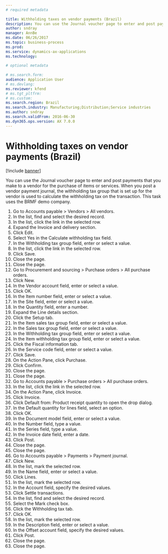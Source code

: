 ```yaml
--- 
# required metadata 
 
title: Withholding taxes on vendor payments (Brazil)
description: You can use the Journal voucher page to enter and post payments that you make to a vendor for the purchase of items or services. 
author: sndray
manager: AnnBe 
ms.date: 06/26/2017
ms.topic: business-process 
ms.prod:  
ms.service: dynamics-ax-applications 
ms.technology:  
 
# optional metadata 
 
# ms.search.form:   
audience: Application User 
# ms.devlang:  
ms.reviewer: kfend
# ms.tgt_pltfrm:  
# ms.custom:  
ms.search.region: Brazil
ms.search.industry: Manufacturing;Distribution;Service industries
ms.author: sndray
ms.search.validFrom: 2016-06-30 
ms.dyn365.ops.version: AX 7.0.0 
---
```

# Withholding taxes on vendor payments (Brazil)

[!include [banner](../../includes/banner.md)]

You can use the Journal voucher page to enter and post payments that you make to a vendor for the purchase of items or services. When you post a vendor payment journal, the withholding tax group that is set up for the vendor is used to calculate the withholding tax on the transaction. This task uses the BRMF demo company.

1. Go to Accounts payable > Vendors > All vendors.
2. In the list, find and select the desired record.
3. In the list, click the link in the selected row.
4. Expand the Invoice and delivery section.
5. Click Edit.
6. Select Yes in the Calculate withholding tax field.
7. In the Withholding tax group field, enter or select a value.
8. In the list, click the link in the selected row.
9. Click Save.
10. Close the page.
11. Close the page.
12. Go to Procurement and sourcing > Purchase orders > All purchase orders.
13. Click New.
14. In the Vendor account field, enter or select a value.
15. Click OK.
16. In the Item number field, enter or select a value.
17. In the Site field, enter or select a value.
18. In the Quantity field, enter a number.
19. Expand the Line details section.
20. Click the Setup tab.
21. In the Item sales tax group field, enter or select a value.
22. In the Sales tax group field, enter or select a value.
23. In the Withholding tax group field, enter or select a value.
24. In the Item withholding tax group field, enter or select a value.
25. Click the Fiscal information tab.
26. In the Service code field, enter or select a value.
27. Click Save.
28. On the Action Pane, click Purchase.
29. Click Confirm.
30. Close the page.
31. Close the page.
32. Go to Accounts payable > Purchase orders > All purchase orders.
33. In the list, click the link in the selected row.
34. On the Action Pane, click Invoice.
35. Click Invoice.
36. Click Default from: Product receipt quantity to open the drop dialog.
37. In the Default quantity for lines field, select an option.
38. Click OK.
39. In the Document model field, enter or select a value.
40. In the Number field, type a value.
41. In the Series field, type a value.
42. In the Invoice date field, enter a date.
43. Click Post.
44. Close the page.
45. Close the page.
46. Go to Accounts payable > Payments > Payment journal.
47. Click New.
48. In the list, mark the selected row.
49. In the Name field, enter or select a value.
50. Click Lines.
51. In the list, mark the selected row.
52. In the Account field, specify the desired values.
53. Click Settle transactions.
54. In the list, find and select the desired record.
55. Select the Mark check box.
56. Click the Withholding tax tab.
57. Click OK.
58. In the list, mark the selected row.
59. In the Description field, enter or select a value.
60. In the Offset account field, specify the desired values.
61. Click Post.
62. Close the page.
63. Close the page.

